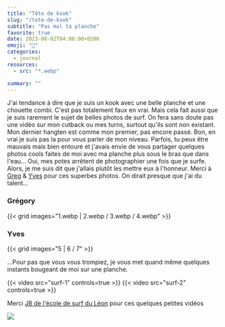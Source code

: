 ```yaml
---
title: "Tête de kook"
slug: "/tete-de-kook"
subtitle: "Pas mal ta planche"
favorite: true
date: 2023-06-02T04:00:00+0200
emoji: "📸"
categories:
  - journal
resources:
  - src: "*.webp"

summary: ""
---
```


J'ai tendance à dire que je suis un kook avec une belle planche et une chouette combi. C'est pas totalement faux en vrai. Mais cela fait aussi que je suis rarement le sujet de belles photos de surf. On fera sans doute pas une vidéo sur mon cutback ou mes turns, surtout qu'ils sont non existant. Mon dernier hangten est comme mon premier, pas encore passé. Bon, en vrai je suis pas la pour vous parler de mon niveau. Parfois, tu peux être mauvais mais bien entouré et j'avais envie de vous partager quelques photos cools faites de moi avec ma planche plus sous le bras que dans l'eau... Oui, mes potes arrêtent de photographier une fois que je surfe. Alors, je me suis dit que j'allais plutôt les mettre eux à l'honneur. Merci à [Greg](https://gregorymignard.com) & [Yves](https://yvesquere.com) pour ces superbes photos. On dirait presque que j'ai du talent... 

### Grégory

{{< grid images="1.webp | 2.webp / 3.webp  / 4.webp" >}}

### Yves

{{< grid images="5 | 6 / 7" >}}

...Pour pas que vous vous trompiez, je vous met quand même quelques instants bougeant de moi sur une planche.
 
{{< video src="surf-1" controls=true >}}
{{< video src="surf-2" controls=true >}}

Merci [JB de l'école de surf du Léon](https://www.ecole-surf-leon.com) pour ces quelques petites vidéos

![](horrible)
